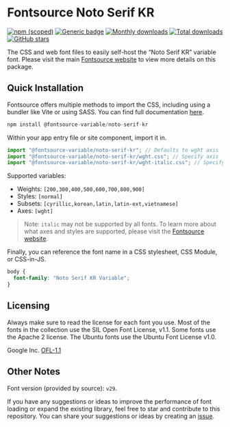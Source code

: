 # Fontsource Noto Serif KR

[![npm (scoped)](https://img.shields.io/npm/v/@fontsource-variable/noto-serif-kr?color=brightgreen)](https://www.npmjs.com/package/@fontsource-variable/noto-serif-kr) [![Generic badge](https://img.shields.io/badge/fontsource-passing-brightgreen)](https://github.com/fontsource/fontsource) [![Monthly downloads](https://badgen.net/npm/dm/@fontsource-variable/noto-serif-kr)](https://github.com/fontsource/fontsource) [![Total downloads](https://badgen.net/npm/dt/@fontsource-variable/noto-serif-kr)](https://github.com/fontsource/fontsource) [![GitHub stars](https://img.shields.io/github/stars/fontsource/fontsource.svg?style=social&label=Star)](https://github.com/fontsource/fontsource/stargazers)

The CSS and web font files to easily self-host the “Noto Serif KR” variable font. Please visit the main [Fontsource website](https://fontsource.org/fonts/noto-serif-kr) to view more details on this package.

## Quick Installation

Fontsource offers multiple methods to import the CSS, including using a bundler like Vite or using SASS. You can find full documentation [here](https://fontsource.org/docs/getting-started/introduction).

```javascript
npm install @fontsource-variable/noto-serif-kr
```

Within your app entry file or site component, import it in.

```javascript
import "@fontsource-variable/noto-serif-kr"; // Defaults to wght axis
import "@fontsource-variable/noto-serif-kr/wght.css"; // Specify axis
import "@fontsource-variable/noto-serif-kr/wght-italic.css"; // Specify axis and style
```

Supported variables:
- Weights: `[200,300,400,500,600,700,800,900]`
- Styles: `[normal]`
- Subsets: `[cyrillic,korean,latin,latin-ext,vietnamese]`
- Axes: `[wght]`

> Note: `italic` may not be supported by all fonts. To learn more about what axes and styles are supported, please visit the [Fontsource website](https://fontsource.org/fonts/noto-serif-kr).

Finally, you can reference the font name in a CSS stylesheet, CSS Module, or CSS-in-JS.

```css
body {
  font-family: "Noto Serif KR Variable";
}
```

## Licensing
Always make sure to read the license for each font you use. Most of the fonts in the collection use the SIL Open Font License, v1.1. Some fonts use the Apache 2 license. The Ubuntu fonts use the Ubuntu Font License v1.0.

Google Inc.
[OFL-1.1](http://scripts.sil.org/OFL)

## Other Notes
Font version (provided by source): `v29`.

If you have any suggestions or ideas to improve the performance of font loading or expand the existing library, feel free to star and contribute to this repository. You can share your suggestions or ideas by creating an [issue](https://github.com/fontsource/fontsource/issues).